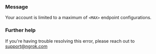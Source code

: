 
### Message
Your account is limited to a maximum of <code>&lt;MAX&gt;</code> endpoint configurations.

### Further help
If you're having trouble resolving this error, please reach out to [support@ngrok.com](mailto:support@ngrok.com?subject=Help%20with%20ERR_NGROK_1609)

